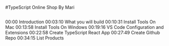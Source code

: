 #TypeScript Online Shop By Mari
##
00:00 Introduction 
00:03:10 What you will build 
00:10:31 Install Tools On Mac 
00:13:58 Install Tools On Windows 
00:19:16 VS Code Configuration and Extensions 
00:22:58 Create TypeScript React App 
00:27:49 Create Github Repo 
00:34:15 List Products 
